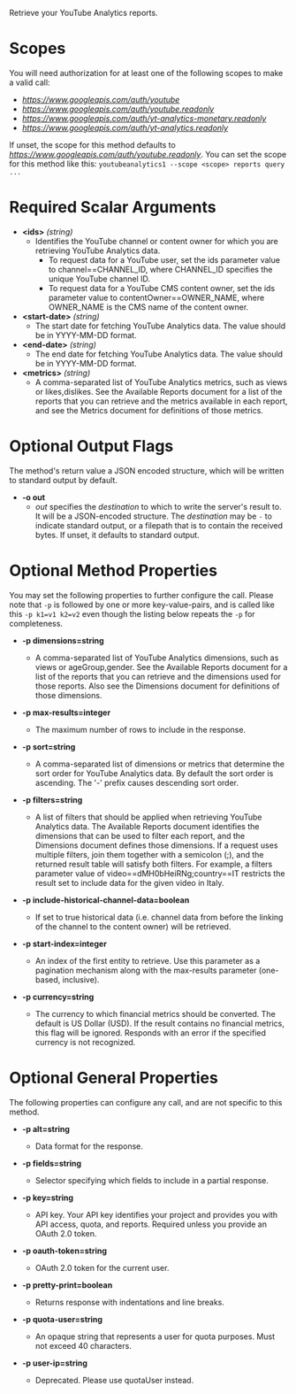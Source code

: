 Retrieve your YouTube Analytics reports.
# Scopes

You will need authorization for at least one of the following scopes to make a valid call:

* *https://www.googleapis.com/auth/youtube*
* *https://www.googleapis.com/auth/youtube.readonly*
* *https://www.googleapis.com/auth/yt-analytics-monetary.readonly*
* *https://www.googleapis.com/auth/yt-analytics.readonly*

If unset, the scope for this method defaults to *https://www.googleapis.com/auth/youtube.readonly*.
You can set the scope for this method like this: `youtubeanalytics1 --scope <scope> reports query ...`
# Required Scalar Arguments
* **&lt;ids&gt;** *(string)*
    - Identifies the YouTube channel or content owner for which you are retrieving YouTube Analytics data.
        - To request data for a YouTube user, set the ids parameter value to channel==CHANNEL_ID, where CHANNEL_ID specifies the unique YouTube channel ID.
        - To request data for a YouTube CMS content owner, set the ids parameter value to contentOwner==OWNER_NAME, where OWNER_NAME is the CMS name of the content owner.
* **&lt;start-date&gt;** *(string)*
    - The start date for fetching YouTube Analytics data. The value should be in YYYY-MM-DD format.
* **&lt;end-date&gt;** *(string)*
    - The end date for fetching YouTube Analytics data. The value should be in YYYY-MM-DD format.
* **&lt;metrics&gt;** *(string)*
    - A comma-separated list of YouTube Analytics metrics, such as views or likes,dislikes. See the Available Reports document for a list of the reports that you can retrieve and the metrics available in each report, and see the Metrics document for definitions of those metrics.

# Optional Output Flags

The method's return value a JSON encoded structure, which will be written to standard output by default.

* **-o out**
    - *out* specifies the *destination* to which to write the server's result to.
      It will be a JSON-encoded structure.
      The *destination* may be `-` to indicate standard output, or a filepath that is to contain the received bytes.
      If unset, it defaults to standard output.
# Optional Method Properties

You may set the following properties to further configure the call. Please note that `-p` is followed by one 
or more key-value-pairs, and is called like this `-p k1=v1 k2=v2` even though the listing below repeats the
`-p` for completeness.

* **-p dimensions=string**
    - A comma-separated list of YouTube Analytics dimensions, such as views or ageGroup,gender. See the Available Reports document for a list of the reports that you can retrieve and the dimensions used for those reports. Also see the Dimensions document for definitions of those dimensions.

* **-p max-results=integer**
    - The maximum number of rows to include in the response.

* **-p sort=string**
    - A comma-separated list of dimensions or metrics that determine the sort order for YouTube Analytics data. By default the sort order is ascending. The &#39;-&#39; prefix causes descending sort order.

* **-p filters=string**
    - A list of filters that should be applied when retrieving YouTube Analytics data. The Available Reports document identifies the dimensions that can be used to filter each report, and the Dimensions document defines those dimensions. If a request uses multiple filters, join them together with a semicolon (;), and the returned result table will satisfy both filters. For example, a filters parameter value of video==dMH0bHeiRNg;country==IT restricts the result set to include data for the given video in Italy.

* **-p include-historical-channel-data=boolean**
    - If set to true historical data (i.e. channel data from before the linking of the channel to the content owner) will be retrieved.

* **-p start-index=integer**
    - An index of the first entity to retrieve. Use this parameter as a pagination mechanism along with the max-results parameter (one-based, inclusive).

* **-p currency=string**
    - The currency to which financial metrics should be converted. The default is US Dollar (USD). If the result contains no financial metrics, this flag will be ignored. Responds with an error if the specified currency is not recognized.

# Optional General Properties

The following properties can configure any call, and are not specific to this method.

* **-p alt=string**
    - Data format for the response.

* **-p fields=string**
    - Selector specifying which fields to include in a partial response.

* **-p key=string**
    - API key. Your API key identifies your project and provides you with API access, quota, and reports. Required unless you provide an OAuth 2.0 token.

* **-p oauth-token=string**
    - OAuth 2.0 token for the current user.

* **-p pretty-print=boolean**
    - Returns response with indentations and line breaks.

* **-p quota-user=string**
    - An opaque string that represents a user for quota purposes. Must not exceed 40 characters.

* **-p user-ip=string**
    - Deprecated. Please use quotaUser instead.
